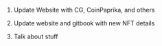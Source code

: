1) Update Website with CG, CoinPaprika, and others 

2) Update website and gitbook with new NFT details 

3) Talk about stuff 